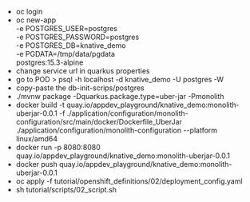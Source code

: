 * oc login
* oc new-app \
  -e POSTGRES_USER=postgres \
  -e POSTGRES_PASSWORD=postgres \
  -e POSTGRES_DB=knative_demo \
  -e PGDATA=/tmp/data/pgdata \
  postgres:15.3-alpine
* change service url in quarkus properties
* go to POD > psql -h localhost -d knative_demo -U postgres -W
* copy-paste the db-init-scrips/postgres 
* ./mvnw package -Dquarkus.package.type=uber-jar -Pmonolith
*  docker build -t quay.io/appdev_playground/knative_demo:monolith-uberjar-0.0.1 -f ./application/configuration/monolith-configuration/src/main/docker/Dockerfile_UberJar ./application/configuration/monolith-configuration --platform linux/amd64
* docker run -p 8080:8080 quay.io/appdev_playground/knative_demo:monolith-uberjar-0.0.1
* docker push quay.io/appdev_playground/knative_demo:monolith-uberjar-0.0.1
* oc apply -f tutorial/openshift_definitions/02/deployment_config.yaml
* sh tutorial/scripts/02_script.sh


